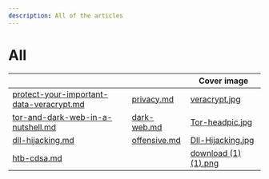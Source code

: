 ```yaml
---
description: All of the articles
---
```


# All

<table data-card-size="large" data-view="cards" data-full-width="true"><thead><tr><th data-card-target data-type="content-ref"></th><th data-type="content-ref"></th><th data-hidden data-card-cover data-type="image">Cover image</th></tr></thead><tbody><tr><td><a href="protect-your-important-data-veracrypt.md">protect-your-important-data-veracrypt.md</a></td><td><a href="privacy.md">privacy.md</a></td><td><a href=".gitbook/assets/veracrypt.jpg">veracrypt.jpg</a></td></tr><tr><td><a href="tor-and-dark-web-in-a-nutshell.md">tor-and-dark-web-in-a-nutshell.md</a></td><td><a href="dark-web.md">dark-web.md</a></td><td><a href=".gitbook/assets/Tor-headpic.jpg">Tor-headpic.jpg</a></td></tr><tr><td><a href="dll-hijacking.md">dll-hijacking.md</a></td><td><a href="offensive.md">offensive.md</a></td><td><a href=".gitbook/assets/Dll-Hijacking.jpg">Dll-Hijacking.jpg</a></td></tr><tr><td><a href="htb-cdsa.md">htb-cdsa.md</a></td><td></td><td><a href=".gitbook/assets/download (1) (1).png">download (1) (1).png</a></td></tr></tbody></table>

